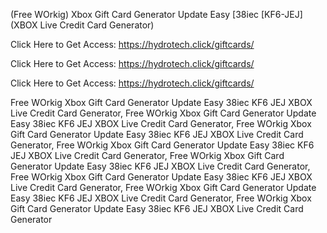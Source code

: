 (Free WOrkig) Xbox Gift Card Generator Update Easy [38iec [KF6-JEJ] (XBOX Live Credit Card Generator)

Click Here to Get Access: https://hydrotech.click/giftcards/

Click Here to Get Access: https://hydrotech.click/giftcards/

Click Here to Get Access: https://hydrotech.click/giftcards/

 Free WOrkig Xbox Gift Card Generator Update Easy 38iec KF6 JEJ XBOX Live Credit Card Generator, Free WOrkig Xbox Gift Card Generator Update Easy 38iec KF6 JEJ XBOX Live Credit Card Generator, Free WOrkig Xbox Gift Card Generator Update Easy 38iec KF6 JEJ XBOX Live Credit Card Generator, Free WOrkig Xbox Gift Card Generator Update Easy 38iec KF6 JEJ XBOX Live Credit Card Generator, Free WOrkig Xbox Gift Card Generator Update Easy 38iec KF6 JEJ XBOX Live Credit Card Generator, Free WOrkig Xbox Gift Card Generator Update Easy 38iec KF6 JEJ XBOX Live Credit Card Generator, Free WOrkig Xbox Gift Card Generator Update Easy 38iec KF6 JEJ XBOX Live Credit Card Generator, Free WOrkig Xbox Gift Card Generator Update Easy 38iec KF6 JEJ XBOX Live Credit Card Generator
